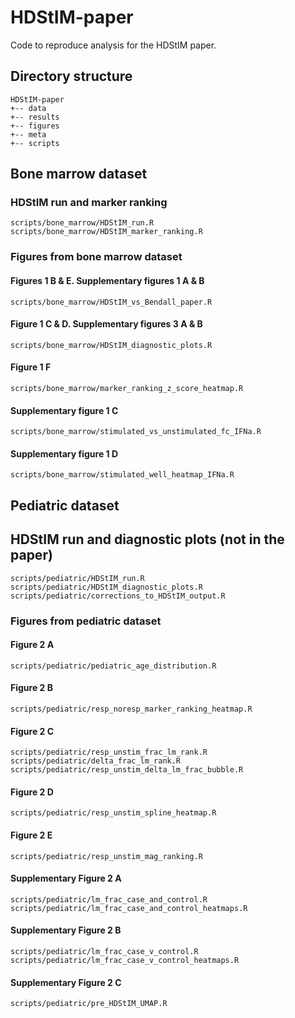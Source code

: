 # HDStIM-paper
Code to reproduce analysis for the HDStIM paper.

## Directory structure
```
HDStIM-paper
+-- data
+-- results
+-- figures
+-- meta
+-- scripts
```
## Bone marrow dataset
### HDStIM run and marker ranking
```
scripts/bone_marrow/HDStIM_run.R
scripts/bone_marrow/HDStIM_marker_ranking.R
```
### Figures from bone marrow dataset
#### Figures 1 B & E. Supplementary figures 1 A & B
```
scripts/bone_marrow/HDStIM_vs_Bendall_paper.R
```
#### Figure 1 C & D. Supplementary figures 3 A & B
```
scripts/bone_marrow/HDStIM_diagnostic_plots.R
```
#### Figure 1 F
```
scripts/bone_marrow/marker_ranking_z_score_heatmap.R
```
#### Supplementary figure 1 C
```
scripts/bone_marrow/stimulated_vs_unstimulated_fc_IFNa.R
```
#### Supplementary figure 1 D
```
scripts/bone_marrow/stimulated_well_heatmap_IFNa.R
```

## Pediatric dataset
## HDStIM run and diagnostic plots (not in the paper)
```
scripts/pediatric/HDStIM_run.R 
scripts/pediatric/HDStIM_diagnostic_plots.R
scripts/pediatric/corrections_to_HDStIM_output.R
```

### Figures from pediatric dataset
#### Figure 2 A
```
scripts/pediatric/pediatric_age_distribution.R
```

#### Figure 2 B
```
scripts/pediatric/resp_noresp_marker_ranking_heatmap.R
```

#### Figure 2 C
```
scripts/pediatric/resp_unstim_frac_lm_rank.R
scripts/pediatric/delta_frac_lm_rank.R
scripts/pediatric/resp_unstim_delta_lm_frac_bubble.R
```

#### Figure 2 D
```
scripts/pediatric/resp_unstim_spline_heatmap.R
```

#### Figure 2 E
```
scripts/pediatric/resp_unstim_mag_ranking.R
```

#### Supplementary Figure 2 A
```
scripts/pediatric/lm_frac_case_and_control.R
scripts/pediatric/lm_frac_case_and_control_heatmaps.R
```

#### Supplementary Figure 2 B
```
scripts/pediatric/lm_frac_case_v_control.R
scripts/pediatric/lm_frac_case_v_control_heatmaps.R
```

#### Supplementary Figure 2 C
```
scripts/pediatric/pre_HDStIM_UMAP.R
```
